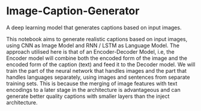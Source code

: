 # Image-Caption-Generator
A deep learning model that generates captions based on input images.

This notebook aims to generate realistic captions based on input images, using CNN as Image Model and RNN / LSTM as Language Model. The approach utilised here is that of an Encoder-Decoder Model, i.e, the Encoder model will combine both the encoded form of the image and the encoded form of the caption (text) and feed it to the Decoder model. We will train the part of the neural network that handles images and the part that handles languages separately, using images and sentences from separate training sets. This is because the merging of image features with text encodings to a later stage in the architecture is advantageous and can generate better quality captions with smaller layers than the inject architecture.
